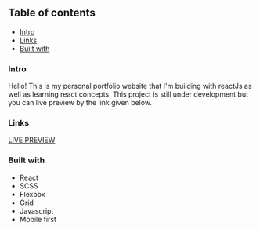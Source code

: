 ## Table of contents

- [Intro](#intro)
- [Links](#links)
- [Built with](#built-with)

### Intro

Hello! This is my personal portfolio website that I'm building with reactJs as well as learning react concepts. This project is still under development but you can live preview by the link given below.

### Links

[LIVE PREVIEW](https://vivekrao.netlify.app/)

### Built with

- React
- SCSS
- Flexbox
- Grid
- Javascript
- Mobile first
